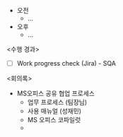 - 오전
	- ...
- 오후
	- ...

<수행 경과>
- [ ] Work progress check (Jira) - SQA

<회의록>
- MS오피스 공유 협업 프로세스
	- 업무 프로세스 (팀장님)
	- 사용 매뉴얼 (성재민)
	- MS 오피스 코파일럿
	- 